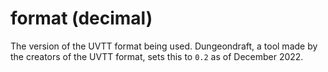 # format (decimal)

The version of the UVTT format being used. Dungeondraft, a tool made by the creators of the UVTT format, sets this to `0.2` as of December 2022.